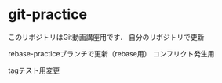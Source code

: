 ﻿# git-practice
このリポジトリはGit動画講座用です．
自分のリポジトリで更新

rebase-practiceブランチで更新（rebase用）
コンフリクト発生用

tagテスト用変更